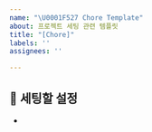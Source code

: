```yaml
---
name: "\U0001F527 Chore Template"
about: 프로젝트 세팅 관련 템플릿
title: "[Chore]"
labels: ''
assignees: ''

---
```


## 🔧 세팅할 설정
-
